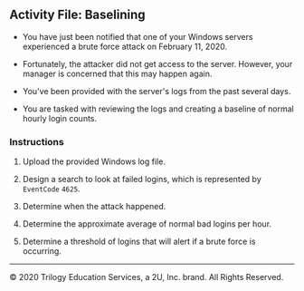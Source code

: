 ## Activity File: Baselining 

- You have just been notified that one of your Windows servers experienced a brute force attack on February 11, 2020.

- Fortunately, the attacker did not get access to the server. However, your manager is concerned that this may happen again.

- You've been provided with the server's logs from the past several days. 

- You are tasked with reviewing the logs and creating a baseline of normal hourly login counts.

### Instructions

1. Upload the provided Windows log file.

2. Design a search to look at failed logins, which is represented by `EventCode` `4625`.

3. Determine when the attack happened.

4. Determine the approximate average of normal bad logins per hour.

5. Determine a threshold of logins that will alert if a brute force is occurring.

---
© 2020 Trilogy Education Services, a 2U, Inc. brand. All Rights Reserved.  
